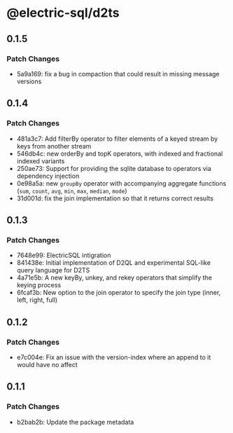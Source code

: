 # @electric-sql/d2ts

## 0.1.5

### Patch Changes

- 5a9a169: fix a bug in compaction that could result in missing message versions

## 0.1.4

### Patch Changes

- 481a3c7: Add filterBy operator to filter elements of a keyed stream by keys from another stream
- 546db4c: new orderBy and topK operators, with indexed and fractional indexed variants
- 250ae73: Support for providing the sqlite database to operators via dependency injection
- 0e98a5a: new `groupBy` operator with accompanying aggregate functions (`sum`, `count`, `avg`, `min`, `max`, `median`, `mode`)
- 31d001d: fix the join implementation so that it returns correct results

## 0.1.3

### Patch Changes

- 7648e99: ElectricSQL intigration
- 841438e: Initial implementation of D2QL and experimental SQL-like query language for D2TS
- 4a71e5b: A new keyBy, unkey, and rekey operators that simplify the keying process
- 6fcaf3b: New option to the join operator to specify the join type (inner, left, right, full)

## 0.1.2

### Patch Changes

- e7c004e: Fix an issue with the version-index where an append to it would have no affect

## 0.1.1

### Patch Changes

- b2bab2b: Update the package metadata
